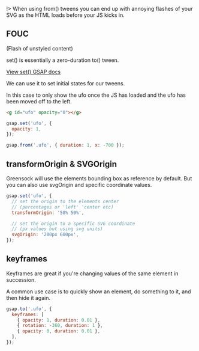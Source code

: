 !> When using from() tweens you can end up with annoying flashes of your SVG as the HTML loads before your JS kicks in.

## FOUC

(Flash of unstyled content)

set() is essentially a zero-duration to() tween.

[View set() GSAP docs](<https://greensock.com/docs/v3/GSAP/gsap.set()>)

We can use it to set initial states for our tweens.

In this case to only show the ufo once the JS has loaded and the ufo has been moved off to the left.

```html
<g id="ufo" opacity="0"></g>
```

```js
gsap.set('ufo', {
  opacity: 1,
});

gsap.from('.ufo', { duration: 1, x: -700 });
```

## transformOrigin & SVGOrigin

Greensock will use the elements bounding box as reference by default. But you can also use svgOrigin and specific coordinate values.

```js
gsap.set('ufo', {
  // set the origin to the elements center
  // (percentages or 'left' 'center etc)
  transformOrigin: '50% 50%',

  // set the origin to a specific SVG coordinate
  // (px values but using svg units)
  svgOrigin: '200px 600px',
});
```

## keyframes

Keyframes are great if you're changing values of the same element in succession.

A common use case is to quickly show an element, do something to it, and then hide it again.

```js
gsap.to('.ufo', {
  keyframes: [
    { opacity: 1, duration: 0.01 },
    { rotation: -360, duration: 1 },
    { opacity: 0, duration: 0.01 },
  ],
});
```

<!--
## registerEffect

[View registerEffect() GSAP docs](<https://greensock.com/docs/v3/GSAP/gsap.registerEffect()>)

```js
// register the effect with GSAP:
gsap.registerEffect({
  name: 'spin',
  defaults: { duration: 1, rotate: 360 }, //defaults get applied to the "config" object
  effect: (targets, config) => {
    return gsap.to(targets, {
      duration: config.duration,
      rotate: config.rotate,
      ease: 'power2.inOut',
      transformOrigin: 'center',
    });
  },
});

// now we can use it like this:
gsap.effects.spin('#ufo');

// Or override the defaults:
gsap.effects.spin('#ufo', { rotate: 90 });
```

## quickSetter() & gsap.ticker

[View quickSetter() GSAP docs](<https://greensock.com/docs/v3/GSAP/gsap.quickSetter()>)

[View gsap.ticker GSAP docs](https://greensock.com/docs/v3/GSAP/gsap.ticker)

quickSetter is a restricted form of .set() that’s more performant, it's especially useful for things that run every tick - like mouse reactive animation.

```js
//reduced example code

var xSet = gsap.quickSetter('#ufo', 'x', 'px');
var ySet = gsap.quickSetter('#ufo', 'y', 'px');

window.addEventListener('mousemove', (e) => {
  mouse.x = e.x;
  mouse.y = e.y;
});

// gsap.ticker is gsap's requestAnimationFrame
gsap.ticker.add(() => {
  xSet(mouse.x);
  ySet(mouse.y);
});
```

### working demo

<iframe height="500" style="width: 100%;" scrolling="no" title="Spaceship - quickSetter" src="https://codepen.io/svganimationworkshop/embed/oNLLLzJ?height=265&theme-id=light&default-tab=result" frameborder="no" loading="lazy" allowtransparency="true" allowfullscreen="true">
  See the Pen <a href='https://codepen.io/svganimationworkshop/pen/oNLLLzJ'>Spaceship - quickSetter</a> by SVG-workshops
  (<a href='https://codepen.io/svganimationworkshop'>@svganimationworkshop</a>) on <a href='https://codepen.io'>CodePen</a>.
</iframe> -->
